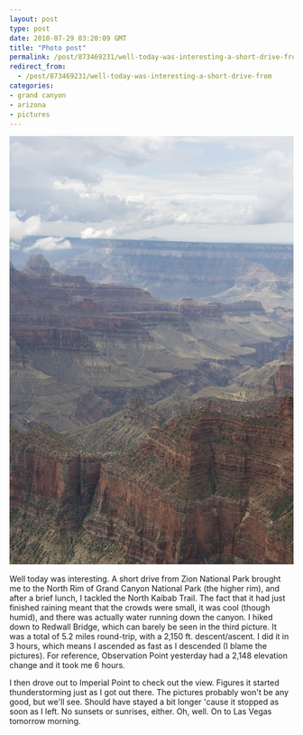 ```yaml
---
layout: post
type: post
date: 2010-07-29 03:20:09 GMT
title: "Photo post"
permalink: /post/873469231/well-today-was-interesting-a-short-drive-from
redirect_from: 
  - /post/873469231/well-today-was-interesting-a-short-drive-from
categories:
- grand canyon
- arizona
- pictures
---
```

![](/assets/images/tumblr_l6aulmiCWj1qb098no1_1280.jpg)

Well today was interesting. A short drive from Zion National Park brought me to the North Rim of Grand Canyon National Park (the higher rim), and after a brief lunch, I tackled the North Kaibab Trail. The fact that it had just finished raining meant that the crowds were small, it was cool (though humid), and there was actually water running down the canyon. I hiked down to Redwall Bridge, which can barely be seen in the third picture. It was a total of 5.2 miles round-trip, with a 2,150 ft. descent/ascent. I did it in 3 hours, which means I ascended as fast as I descended (I blame the pictures). For reference, Observation Point yesterday had a 2,148 elevation change and it took me 6 hours.

I then drove out to Imperial Point to check out the view. Figures it started thunderstorming just as I got out there. The pictures probably won't be any good, but we'll see. Should have stayed a bit longer 'cause it stopped as soon as I left. No sunsets or sunrises, either. Oh, well. On to Las Vegas tomorrow morning.